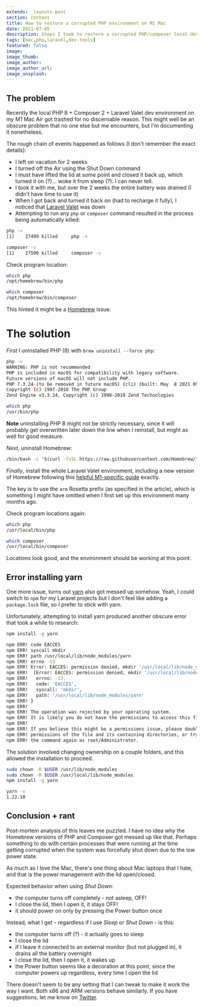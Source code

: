 ```yaml
---
extends: _layouts.post
section: content
title: How to restore a corrupted PHP environment on M1 Mac
date: 2021-07-05
description: Steps I took to restore a corrupted PHP/composer local development environment on an M1 Mac Air
tags: [mac,php,laravel,dev-tools]
featured: false
image:
image_thumb:
image_author:
image_author_url:
image_unsplash:
---
```


## The problem

Recently the local PHP 8 + Composer 2 + Laravel Valet dev environment on my M1 Mac Air got trashed for no discernable reason.
This might well be an obscure problem that no one else but me encounters, but I'm documenting it nonetheless.

The rough chain of events happened as follows (I don't remember the exact details):

- I left on vacation for 2 weeks
- I turned off the Air using the Shut Down command
- I must have lifted the lid at some point and closed it back up, which turned it on (?)... woke it from sleep (?). I can never tell.
- I took it with me, but over the 2 weeks the entire battery was drained (I didn't have time to use it)
- When I got back and turned it back on (had to recharge it fully), I noticed that [Laravel Valet](https://laravel.com/docs/8.x/valet) was down
- Attempting to run any `php` or `composer` command resulted in the process being automatically killed:

```bash
php -v
[1]    27499 killed     php -v

composer -v
[1]    27590 killed     composer -v
```

Check program location:

```bash
which php
/opt/homebrew/bin/php

which composer
/opt/homebrew/bin/composer
```

This hinted it might be a [Homebrew](https://brew.sh/) issue.

# The solution

*First* I uninstalled PHP (8) with `brew uninstall --force php`:

```bash
php -v
WARNING: PHP is not recommended
PHP is included in macOS for compatibility with legacy software.
Future versions of macOS will not include PHP.
PHP 7.3.24-(to be removed in future macOS) (cli) (built: May  8 2021 09:40:34) ( NTS )
Copyright (c) 1997-2018 The PHP Group
Zend Engine v3.3.24, Copyright (c) 1998-2018 Zend Technologies

which php
/usr/bin/php
```

**Note** uninstalling PHP 8 might not be strictly necessary, since it will probably get overwritten later down the line when I reinstall, but might as well for good measure.

*Next*, uninstall Homebrew:

```bash
/bin/bash -c "$(curl -fsSL https://raw.githubusercontent.com/Homebrew/install/master/uninstall.sh)"
```

*Finally*, install the whole Laravel Valet environment, including a new version of Homebrew following this [helpful M1-specific guide](https://austencam.com/posts/setting-up-an-m1-mac-for-laravel-development-with-homebrew-php-mysql-valet-and-redis) exactly.

The key is to use the `arm` Rosetta prefix (as specified in the article), which is something I might have omitted when I first set up this environment many months ago.

Check program locations again:

```bash
which php
/usr/local/bin/php

which composer
/usr/local/bin/composer
```

Locations look good, and the environment should be working at this point.

## Error installing yarn

One more issue, turns out [yarn](https://yarnpkg.com/) also got messed up somehow. Yeah, I could switch to `npm` for my Laravel projects but I don't feel like adding a `package.lock` file, so I prefer to stick with yarn.

Unfortunately, attempting to install yarn produced another obscure error that took a while to research:

```bash
npm install -g yarn

npm ERR! code EACCES
npm ERR! syscall mkdir
npm ERR! path /usr/local/lib/node_modules/yarn
npm ERR! errno -13
npm ERR! Error: EACCES: permission denied, mkdir '/usr/local/lib/node_modules/yarn'
npm ERR!  [Error: EACCES: permission denied, mkdir '/usr/local/lib/node_modules/yarn'] {
npm ERR!   errno: -13,
npm ERR!   code: 'EACCES',
npm ERR!   syscall: 'mkdir',
npm ERR!   path: '/usr/local/lib/node_modules/yarn'
npm ERR! }
npm ERR!
npm ERR! The operation was rejected by your operating system.
npm ERR! It is likely you do not have the permissions to access this file as the current user
npm ERR!
npm ERR! If you believe this might be a permissions issue, please double-check the
npm ERR! permissions of the file and its containing directories, or try running
npm ERR! the command again as root/Administrator.
```

The solution involved changing ownership on a couple folders, and this allowed the installation to proceed.

```bash
sudo chown -R $USER /usr/lib/node_modules
sudo chown -R $USER /usr/local/lib/node_modules
npm install -g yarn

yarn -v
1.22.10
```

## Conclusion + rant

Post-mortem analysis of this leaves me puzzled. I have no idea why the Homebrew versions of PHP and Composer got messed up like that. Perhaps something to do with certain processes that were running at the time getting corrupted when the system was forcefully shut down due to the low power state.

As much as I love the Mac, there's one thing about Mac laptops that I hate, and that is the power management with the lid open/closed.

Expected behavior when using *Shut Down*:

- the computer turns off completely - not asleep, OFF!
- I close the lid, then I open it, it stays OFF!
- it should power on only by pressing the Power button once

Instead, what I get - regardless if I use *Sleep* or *Shut Down* - is this:

- the computer turns off (?) - it actually goes to sleep
- I close the lid
- if I leave it connected to an external monitor (but not plugged in), it drains all the battery overnight
- I close the lid, then I open it, it wakes up
- the Power button seems like a decoration at this point, since the computer powers up regardless, every time I open the lid

There doesn't seem to be any setting that I can tweak to make it work the way I want. Both x86 and ARM versions behave similarly. If you have suggestions, let me know on [Twitter](https://twitter.com/brbcoding).
